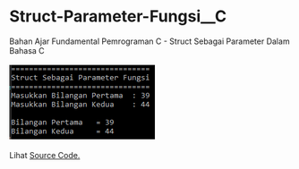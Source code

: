 # Struct-Parameter-Fungsi__C
Bahan Ajar Fundamental Pemrograman C - Struct Sebagai Parameter Dalam Bahasa C<br><br>
<img src="https://github.com/RizkyKhapidsyah/Struct-Parameter-Fungsi__C/blob/master/Results/001.PNG"><br><br>
Lihat <a href="https://github.com/RizkyKhapidsyah/Struct-Parameter-Fungsi__C/blob/master/Source.c">Source Code.</a>
